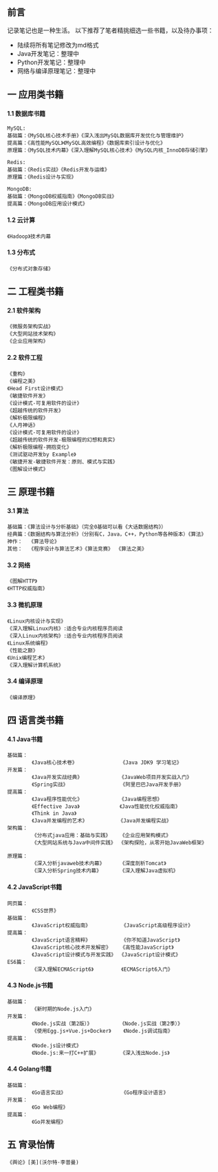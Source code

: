 ##  前言
记录笔记也是一种生活。
以下推荐了笔者精挑细选一些书籍，以及待办事项：
- 陆续将所有笔记修改为md格式
- Java开发笔记：整理中
- Python开发笔记：整理中
- 网络与编译原理笔记：整理中

## 一 应用类书籍
#### 1.1 数据库书籍
```
MySQL:
基础篇：《MySQL核心技术手册》《深入浅出MySQL数据库开发优化与管理维护》
提高篇：《高性能MySQL》《MySQL高效编程》《数据库索引设计与优化》
原理篇：《MySQL技术内幕》《深入理解MySQL核心技术》《MySQL内核_InnoDB存储引擎》

Redis:
基础篇：《Redis实战》《Redis开发与运维》  
原理篇：《Redis设计与实现》    

MongoDB:
基础篇：《MongoDB权威指南》《MongoDB实战》
提高篇：《MongoDB应用设计模式》

```

#### 1.2 云计算
```
《Hadoop》技术内幕
```

#### 1.3 分布式
```
《分布式对象存储》
```

## 二 工程类书籍
#### 2.1 软件架构
```
《微服务架构实战》
《大型网站技术架构》
《企业应用架构》
```
#### 2.2 软件工程
```
《重构》
《编程之美》
《Head First设计模式》
《敏捷软件开发》
《设计模式-可复用软件的设计》
《超越传统的软件开发》
《解析极限编程》
《人月神话》
《设计模式-可复用软件的设计》
《超越传统的软件开发-极限编程的幻想和真实》
《解析极限编程-拥抱变化》
《测试驱动开发by Example》
《敏捷开发-敏捷软件开发：原则、模式与实践》
《图解设计模式》
```
## 三 原理书籍
#### 3.1 算法
```
基础篇：《算法设计与分析基础》（完全0基础可以看《大话数据结构》）
经典篇：《数据结构与算法分析》（分别有C，Java，C++，Python等各种版本）《算法》 
神作：  《算法导论》
其他：  《程序设计与算法艺术》《算法竞赛》 《算法之美》             
```
#### 3.2 网络
```
《图解HTTP》
《HTTP权威指南》
```
#### 3.3 微机原理
```
《Linux内核设计与实现》
《深入理解Linux内核》:适合专业内核程序员阅读
《深入Linux内核架构》:适合专业内核程序员阅读
《Linux系统编程》
《性能之巅》
《Unix编程艺术》
《深入理解计算机系统》
```
#### 3.4 编译原理
```
《编译原理》
```
## 四 语言类书籍
#### 4.1 Java书籍
```
基础篇：
        《Java核心技术卷》              《Java JDK9 学习笔记》
开发篇：
        《Java开发实战经典》            《JavaWeb项目开发实战入门》         
        《Spring实战》                 《阿里巴巴Java开发手册》     
提高篇：
        《Java程序性能优化》            《Java编程思想》
        《Effective Java》             《Java性能优化权威指南》
        《Think in Java》
        《Java并发编程的艺术》          《Java并发编程实战》
架构篇：
        《分布式java应用：基础与实践》   《企业应用架构模式》
        《大型网站系统与Java中间件实践》 《架构探险，从零开始JavaWeb框架》
        
原理篇：  
        《深入分析javaweb技术内幕》     《深度剖析Tomcat》
        《深入分析Spring技术内幕》      《深入理解Java虚拟机》

```
#### 4.2 JavaScript书籍
```
网页篇：
        《CSS世界》
基础篇：
        《JavaScript权威指南》          《JavaScript高级程序设计》
提高篇：
        《JavaScript语言精粹》          《你不知道JavaScript》
        《JavaScript核心技术开发解密》   《高性能JavaScript》
        《JavaScript设计模式与开发实践》 《JavaScript设计模式》 
ES6篇：
        《深入理解ECMAScript6》         《ECMAScript6入门》      
```
#### 4.3 Node.js书籍
```
基础篇：
        《新时期的Node.js入门》
开发篇：
        《Node.js实战（第2版）》         《Node.js实战（第2季）》
        《使用Egg.js+Vue.js+Docker》    《Node.js调试指南》
提高篇：
        《Node.js设计模式》
        《Node.js:来一打C++扩展》       《深入浅出Node.js》           
```
#### 4.4 Golang书籍
```
基础篇：
        《Go语言实战》                  《Go程序设计语言》
开发篇：
        《Go Web编程》
提高篇：
        《Go并发编程》                            
```
## 五 宵录怡情
```
《舆论》[美](沃尔特·李普曼)
```